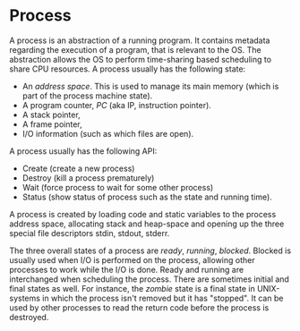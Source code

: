 # Process
A process is an abstraction of a running program. It contains metadata regarding the execution of a program, 
that is relevant to the OS. The abstraction allows the OS to perform time-sharing based scheduling to share CPU 
resources. A process usually has the following state:

* An *address space*. This is used to manage its main memory (which is part of the process machine state).
* A program counter, *PC* (aka IP, instruction pointer).
* A stack pointer,
* A frame pointer,
* I/O information (such as which files are open).

A process usually has the following API:

* Create (create a new process)
* Destroy (kill a process prematurely)
* Wait (force process to wait for some other process)
* Status (show status of process such as the state and running time).

A process is created by loading code and static variables to the process address space, allocating stack and heap-space and opening up the three special file descriptors stdin, stdout, stderr.

The three overall states of a process are *ready*, *running*, *blocked*. Blocked is usually used when I/O is performed on the process, allowing other processes to work while the I/O is done. Ready and running are interchanged when scheduling the process. There are sometimes initial and final states as well. For instance, the *zombie* state is a final state in UNIX-systems in which the process isn't removed but it has "stopped". It can be used by other processes to read the return code before the process is destroyed.
